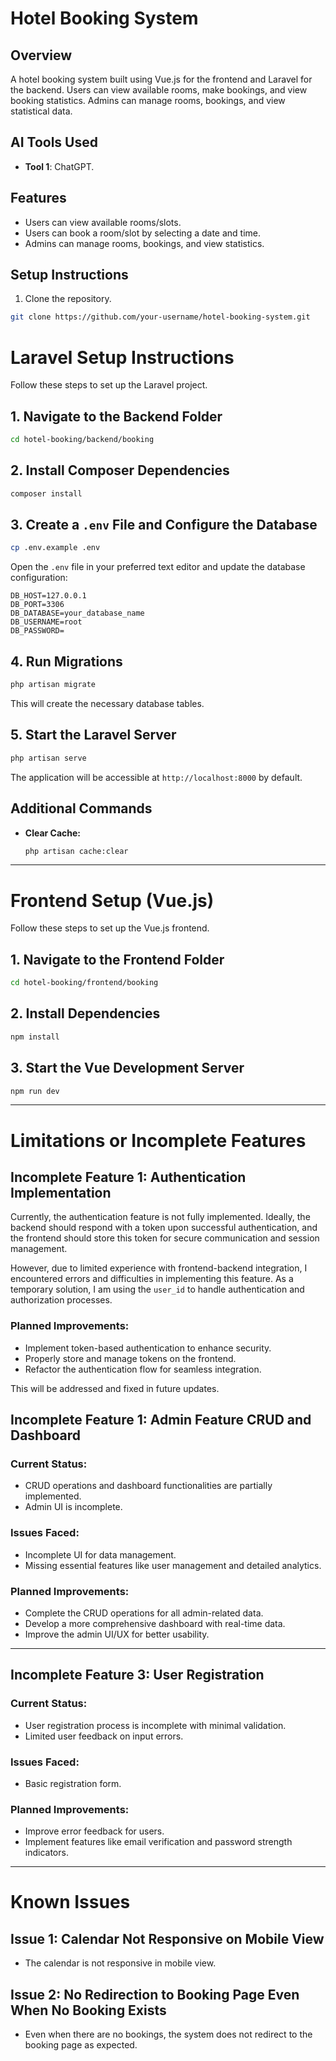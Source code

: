 # Hotel Booking System

## Overview
A hotel booking system built using Vue.js for the frontend and Laravel for the backend. Users can view available rooms, make bookings, and view booking statistics. Admins can manage rooms, bookings, and view statistical data.

## AI Tools Used
- **Tool 1**: ChatGPT.

## Features
- Users can view available rooms/slots.
- Users can book a room/slot by selecting a date and time.
- Admins can manage rooms, bookings, and view statistics.
  
## Setup Instructions

1. Clone the repository.

```bash
git clone https://github.com/your-username/hotel-booking-system.git
```

# Laravel Setup Instructions

Follow these steps to set up the Laravel project.

## 1. Navigate to the Backend Folder

```bash
cd hotel-booking/backend/booking
```

## 2. Install Composer Dependencies

```bash
composer install
```

## 3. Create a `.env` File and Configure the Database

```bash
cp .env.example .env
```

Open the `.env` file in your preferred text editor and update the database configuration:

```env
DB_HOST=127.0.0.1
DB_PORT=3306
DB_DATABASE=your_database_name
DB_USERNAME=root
DB_PASSWORD=
```

## 4. Run Migrations

```bash
php artisan migrate
```

This will create the necessary database tables.

## 5. Start the Laravel Server

```bash
php artisan serve
```

The application will be accessible at `http://localhost:8000` by default.

## Additional Commands

- **Clear Cache:**
  ```bash
  php artisan cache:clear
  ```

---

  
# Frontend Setup (Vue.js)

Follow these steps to set up the Vue.js frontend.

## 1. Navigate to the Frontend Folder

```bash
cd hotel-booking/frontend/booking
```

## 2. Install Dependencies

```bash
npm install
```

## 3. Start the Vue Development Server

```bash
npm run dev
```

--- 


# Limitations or Incomplete Features

## Incomplete Feature 1: Authentication Implementation

Currently, the authentication feature is not fully implemented. Ideally, the backend should respond with a token upon successful authentication, and the frontend should store this token for secure communication and session management.

However, due to limited experience with frontend-backend integration, I encountered errors and difficulties in implementing this feature. As a temporary solution, I am using the `user_id` to handle authentication and authorization processes.

### Planned Improvements:
- Implement token-based authentication to enhance security.
- Properly store and manage tokens on the frontend.
- Refactor the authentication flow for seamless integration.

This will be addressed and fixed in future updates.

## Incomplete Feature 1: Admin Feature CRUD and Dashboard
### Current Status:
- CRUD operations and dashboard functionalities are partially implemented.
- Admin UI is incomplete.

### Issues Faced:
- Incomplete UI for data management.
- Missing essential features like user management and detailed analytics.

### Planned Improvements:
- Complete the CRUD operations for all admin-related data.
- Develop a more comprehensive dashboard with real-time data.
- Improve the admin UI/UX for better usability.

---

## Incomplete Feature 3: User Registration
### Current Status:
- User registration process is incomplete with minimal validation.
- Limited user feedback on input errors.

### Issues Faced:
- Basic registration form.

### Planned Improvements:
- Improve error feedback for users.
- Implement features like email verification and password strength indicators.


---
# Known Issues

## Issue 1: Calendar Not Responsive on Mobile View
- The calendar is not responsive in mobile view.

## Issue 2: No Redirection to Booking Page Even When No Booking Exists
- Even when there are no bookings, the system does not redirect to the booking page as expected.







   




